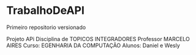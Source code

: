 # TrabalhoDeAPI
 Primeiro repositorio versionado

Projeto APi
Disciplina de TOPICOS INTEGRADORES
Professor MARCELO AIRES
Curso: EGENHARIA DA COMPUTAÇÃO
Alunos: Daniel e Wesly
